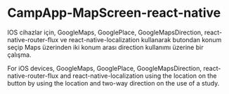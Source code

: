 # CampApp-MapScreen-react-native
IOS cihazlar için, GoogleMaps, GooglePlace, GoogleMapsDirection, react-native-router-flux ve react-native-localization kullanarak butondan konum seçip Maps üzerinden iki konum arası direction kullanımı üzerine bir çalışma.

For iOS devices, GoogleMaps, GooglePlace, GoogleMapsDirection, react-native-router-flux and react-native-localization using the location on the button by using the location and two-way direction on the use of a study.
